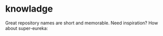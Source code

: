 # knowladge
Great repository names are short and memorable. Need inspiration? How about super-eureka:
